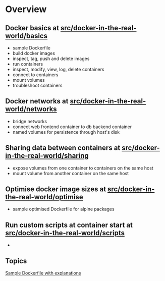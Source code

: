 # Overview
## Docker basics at [src/docker-in-the-real-world/basics](https://github.com/paraker/docker_2020/tree/master/src/06-docker-in-the-real-world/03-creating-a-dockerfile-part-1)
* sample Dockerfile
* build docker images
* inspect, tag, push and delete images
* run containers
* inspect, modify, view, log, delete containers
* connect to containers
* mount volumes
* troubleshoot containers

## Docker networks at [src/docker-in-the-real-world/networks](https://github.com/paraker/docker_2020/tree/master/src/06-docker-in-the-real-world/09-linking-containers-with-docker-networks)
* bridge networks
* connect web frontend container to db backend container
* named volumes for persistence through host's disk

## Sharing data between containers at [src/docker-in-the-real-world/sharing](https://github.com/paraker/docker_2020/tree/master/src/06-docker-in-the-real-world/11-sharing-data-between-containers)
* expose volumes from one container to containers on the same host
* mount volume from another container on the same host

## Optimise docker image sizes at [src/docker-in-the-real-world/optimise](https://github.com/paraker/docker_2020/tree/master/src/06-docker-in-the-real-world/12-optimizing-your-docker-images)
* sample optimised Dockerfile for alpine packages

## Run custom scripts at container start at [src/docker-in-the-real-world/scripts](https://github.com/paraker/docker_2020/tree/master/src/06-docker-in-the-real-world/13-running-scripts-when-a-container-starts)
* 

## Topics
[Sample Dockerfile with explanations](https://github.com/paraker/docker_2020/blob/master/src/06-docker-in-the-real-world/03-creating-a-dockerfile-part-1/Dockerfile)
